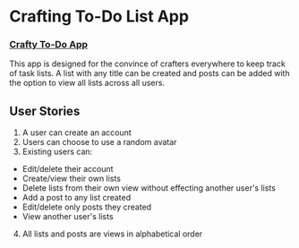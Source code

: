 # Crafting To-Do List App

### [Crafty To-Do App](https://blooming-tundra-3951.herokuapp.com/)

This app is designed for the convince of crafters everywhere to keep track of task lists. A list with any title can be created and posts can be added with the option to view all lists across all users.

## User Stories

1. A user can create an account
2. Users can choose to use a random avatar
3. Existing users can:
  - Edit/delete their account
  - Create/view their own lists
  - Delete lists from their own view without effecting another user's lists
  - Add a post to any list created
  - Edit/delete only posts they created
  - View another user's lists
4. All lists and posts are views in alphabetical order
